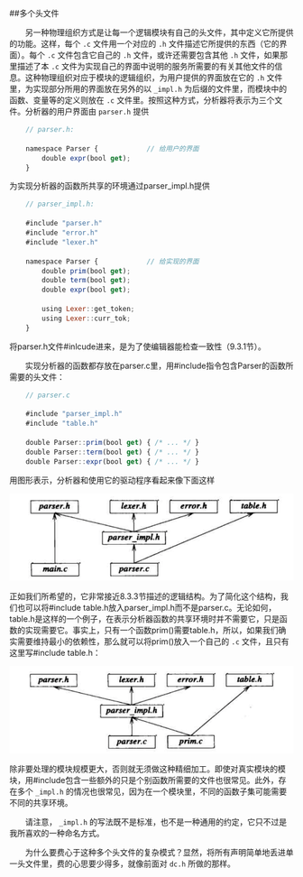 ##多个头文件

&emsp;&emsp;另一种物理组织方式是让每一个逻辑模块有自己的头文件，其中定义它所提供的功能。这样，每个 `.c` 文件用一个对应的 `.h` 文件描述它所提供的东西（它的界面）。每个 `.c` 文件包含它自己的 `.h` 文件，或许还需要包含其他 `.h` 文件，如果那里描述了本 `.c` 文件为实现自己的界面中说明的服务所需要的有关其他文件的信息。这种物理组织对应于模块的逻辑组织，为用户提供的界面放在它的 `.h` 文件里，为实现部分所用的界面放在另外的以 `_impl.h` 为后缀的文件里，而模块中的函数、变量等的定义则放在 `.c` 文件里。按照这种方式，分析器将表示为三个文件。分析器的用户界面由 `parser.h` 提供

```javascript
    // parser.h:
    
    namespace Parser {            // 给用户的界面
        double expr(bool get);
    }
``` 

为实现分析器的函数所共享的环境通过parser_impl.h提供

```javascript
    // parser_impl.h:
    
    #include "parser.h"
    #include "error.h"
    #include "lexer.h"
    
    namespace Parser {            // 给实现的界面
        double prim(bool get);
        double term(bool get);
        double expr(bool get);
        
        using Lexer::get_token;
        using Lexer::curr_tok;
    }
```

将parser.h文件#inlcude进来，是为了使编辑器能检查一致性（9.3.1节）。

&emsp;&emsp;实现分析器的函数都存放在parser.c里，用#include指令包含Parser的函数所需要的头文件：

```javascript
    // parser.c
    
    #include "parser_impl.h"
    #include "table.h"
    
    double Parser::prim(bool get) { /* ... */ }
    double Parser::term(bool get) { /* ... */ }
    double Parser::expr(bool get) { /* ... */ }
```

用图形表示，分析器和使用它的驱动程序看起来像下面这样

![](/assets/9_3_2_01.png)

正如我们所希望的，它非常接近8.3.3节描述的逻辑结构。为了简化这个结构，我们也可以将#include table.h放入parser_impl.h而不是parser.c。无论如何，table.h是这样的一个例子，在表示分析器函数的共享环境时并不需要它，只是函数的实现需要它。事实上，只有一个函数prim()需要table.h，所以，如果我们确实需要维持最小的依赖性，那么就可以将prim()放入一个自己的 `.c` 文件，且只有这里写#include table.h：

![](/assets/9_3_2_02.png)

除非要处理的模块规模更大，否则就无须做这种精细加工。即使对真实模块的模块，用#include包含一些额外的只是个别函数所需要的文件也很常见。此外，存在多个 `_impl.h` 的情况也很常见，因为在一个模块里，不同的函数子集可能需要不同的共享环境。

&emsp;&emsp;请注意， `_impl.h` 的写法既不是标准，也不是一种通用的约定，它只不过是我所喜欢的一种命名方式。

&emsp;&emsp;为什么要费心于这种多个头文件的复杂模式？显然，将所有声明简单地丢进单一头文件里，费的心思要少得多，就像前面对 `dc.h` 所做的那样。

&emsp;&emsp;










